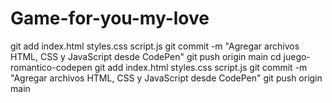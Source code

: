 # Game-for-you-my-love
git add index.html styles.css script.js
git commit -m "Agregar archivos HTML, CSS y JavaScript desde CodePen"
git push origin main
cd juego-romantico-codepen
git add index.html styles.css script.js
git commit -m "Agregar archivos HTML, CSS y JavaScript desde CodePen"
git push origin main
